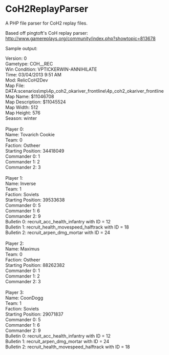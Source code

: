 CoH2ReplayParser
================

A PHP file parser for CoH2 replay files.

Based off pingtoft's CoH replay parser: http://www.gamereplays.org/community/index.php?showtopic=813678

Sample output:

Version: 0<br />
Gametype: COH__REC<br />
Win Condition: VPTICKERWIN-ANNIHILATE<br />
Time: 03/04/2013 9:51 AM<br />
Mod: RelicCoH2Dev<br />
Map File: DATA:scenarios\mp\4p_coh2_okariver_frontline\4p_coh2_okariver_frontline<br />
Map Name: $11046708<br />
Map Description: $11045524<br />
Map Width: 512<br />
Map Height: 576<br />
Season: winter<br />
<br />
Player 0:<br />
Name: Tovarich Cookie<br />
Team: 0<br />
Faction: Ostheer<br />
Starting Position: 34418049<br />
Commander 0: 1<br />
Commander 1: 2<br />
Commander 2: 3<br />
<br />
Player 1:<br />
Name: Inverse<br />
Team: 1<br />
Faction: Soviets<br />
Starting Position: 39533638<br />
Commander 0: 5<br />
Commander 1: 6<br />
Commander 2: 9<br />
Bulletin 0: recruit_acc_health_infantry with ID = 12<br />
Bulletin 1: recruit_health_movespeed_halftrack with ID = 18<br />
Bulletin 2: recruit_arpen_dmg_mortar with ID = 24<br />
<br />
Player 2:<br />
Name: Maximus<br />
Team: 0<br />
Faction: Ostheer<br />
Starting Position: 88262382<br />
Commander 0: 1<br />
Commander 1: 2<br />
Commander 2: 3<br />
<br />
Player 3:<br />
Name: CoonDogg<br />
Team: 1<br />
Faction: Soviets<br />
Starting Position: 29071837<br />
Commander 0: 5<br />
Commander 1: 6<br />
Commander 2: 9<br />
Bulletin 0: recruit_acc_health_infantry with ID = 12<br />
Bulletin 1: recruit_arpen_dmg_mortar with ID = 24<br />
Bulletin 2: recruit_health_movespeed_halftrack with ID = 18

